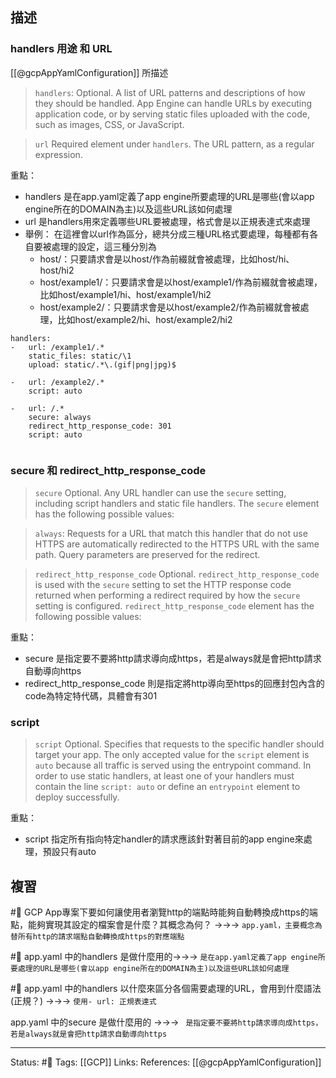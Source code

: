 

## 描述

### handlers 用途 和 URL

[[@gcpAppYamlConfiguration]] 所描述
> `handlers`: Optional. A list of URL patterns and descriptions of how they should be handled. App Engine can handle URLs by executing application code, or by serving static files uploaded with the code, such as images, CSS, or JavaScript.

> `url` Required element under `handlers`. The URL pattern, as a regular expression.


重點：
- handlers 是在app.yaml定義了app engine所要處理的URL是哪些(會以app engine所在的DOMAIN為主)以及這些URL該如何處理
- url 是handlers用來定義哪些URL要被處理，格式會是以正規表達式來處理
- 舉例： 在這裡會以url作為區分，總共分成三種URL格式要處理，每種都有各自要被處理的設定，這三種分別為
	- host/：只要請求會是以host/作為前綴就會被處理，比如host/hi、host/hi2
	- host/example1/：只要請求會是以host/example1/作為前綴就會被處理，比如host/example1/hi、host/example1/hi2
	- host/example2/：只要請求會是以host/example2/作為前綴就會被處理，比如host/example2/hi、host/example2/hi2
```
handlers:
- 	url: /example1/.*
	static_files: static/\1  
	upload: static/.*\.(gif|png|jpg)$  
  
- 	url: /example2/.*
	script: auto
	
- 	url: /.*
	secure: always
	redirect_http_response_code: 301
	script: auto
	

```


### secure 和 redirect_http_response_code

> `secure` Optional. Any URL handler can use the `secure` setting, including script handlers and static file handlers. The `secure` element has the following possible values:

> `always`: Requests for a URL that match this handler that do not use HTTPS are automatically redirected to the HTTPS URL with the same path. Query parameters are preserved for the redirect.

> `redirect_http_response_code` Optional. `redirect_http_response_code` is used with the `secure` setting to set the HTTP response code returned when performing a redirect required by how the `secure` setting is configured. `redirect_http_response_code` element has the following possible values:

重點：
- secure 是指定要不要將http請求導向成https，若是always就是會把http請求自動導向https
- redirect_http_response_code 則是指定將http導向至https的回應封包內含的code為特定特代碼，具體會有301

### script 
> `script` Optional. Specifies that requests to the specific handler should target your app. The only accepted value for the `script` element is `auto` because all traffic is served using the entrypoint command. In order to use static handlers, at least one of your handlers must contain the line `script: auto` or define an `entrypoint` element to deploy successfully.

重點：
- script 指定所有指向特定handler的請求應該針對著目前的app engine來處理，預設只有auto

## 複習


#🧠 GCP App專案下要如何讓使用者瀏覽http的端點時能夠自動轉換成https的端點，能夠實現其設定的檔案會是什麼？其概念為何？ ->->-> `app.yaml，主要概念為替所有http的請求端點自動轉換成https的對應端點`
<!--SR:!2024-04-24,281,250-->



#🧠 app.yaml 中的handlers 是做什麼用的->->-> `是在app.yaml定義了app engine所要處理的URL是哪些(會以app engine所在的DOMAIN為主)以及這些URL該如何處理`
<!--SR:!2025-02-13,576,250-->

#🧠 app.yaml 中的handlers 以什麼來區分各個需要處理的URL，會用到什麼語法(正規？) ->->-> `使用- url: 正規表達式`
<!--SR:!2024-04-03,388,250-->

app.yaml 中的secure 是做什麼用的 ->->-> ` 是指定要不要將http請求導向成https，若是always就是會把http請求自動導向https`
<!--SR:!2025-03-09,167,230-->

---
Status: #🌱 
Tags:
[[GCP]]
Links:
References:
[[@gcpAppYamlConfiguration]]

